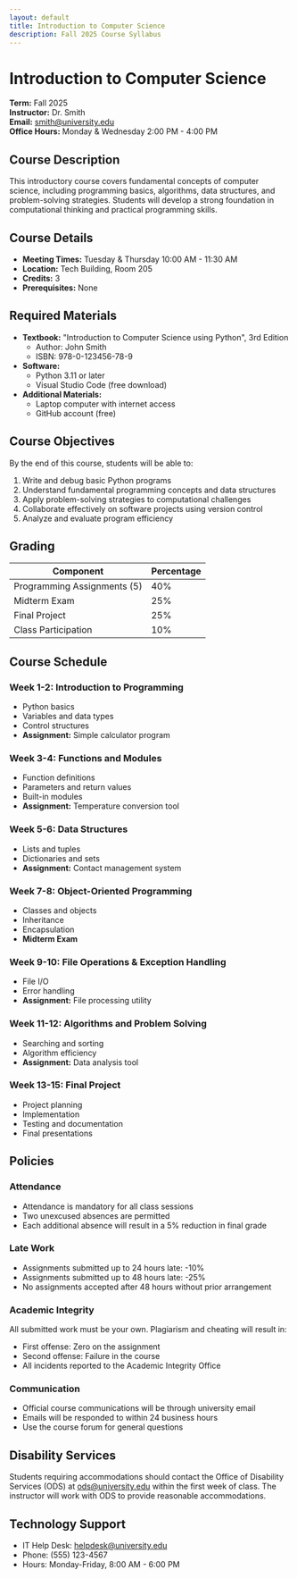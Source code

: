 ```yaml
---
layout: default
title: Introduction to Computer Science
description: Fall 2025 Course Syllabus
---
```


# Introduction to Computer Science
**Term:** Fall 2025  
**Instructor:** Dr. Smith  
**Email:** smith@university.edu  
**Office Hours:** Monday & Wednesday 2:00 PM - 4:00 PM  

## Course Description
This introductory course covers fundamental concepts of computer science, including programming basics, algorithms, data structures, and problem-solving strategies. Students will develop a strong foundation in computational thinking and practical programming skills.

## Course Details
- **Meeting Times:** Tuesday & Thursday 10:00 AM - 11:30 AM
- **Location:** Tech Building, Room 205
- **Credits:** 3
- **Prerequisites:** None

## Required Materials
- **Textbook:** "Introduction to Computer Science using Python", 3rd Edition
  - Author: John Smith
  - ISBN: 978-0-123456-78-9
- **Software:** 
  - Python 3.11 or later
  - Visual Studio Code (free download)
- **Additional Materials:**
  - Laptop computer with internet access
  - GitHub account (free)

## Course Objectives
By the end of this course, students will be able to:
1. Write and debug basic Python programs
2. Understand fundamental programming concepts and data structures
3. Apply problem-solving strategies to computational challenges
4. Collaborate effectively on software projects using version control
5. Analyze and evaluate program efficiency

## Grading
| Component | Percentage |
|-----------|------------|
| Programming Assignments (5) | 40% |
| Midterm Exam | 25% |
| Final Project | 25% |
| Class Participation | 10% |

## Course Schedule

### Week 1-2: Introduction to Programming
- Python basics
- Variables and data types
- Control structures
- **Assignment:** Simple calculator program

### Week 3-4: Functions and Modules
- Function definitions
- Parameters and return values
- Built-in modules
- **Assignment:** Temperature conversion tool

### Week 5-6: Data Structures
- Lists and tuples
- Dictionaries and sets
- **Assignment:** Contact management system

### Week 7-8: Object-Oriented Programming
- Classes and objects
- Inheritance
- Encapsulation
- **Midterm Exam**

### Week 9-10: File Operations & Exception Handling
- File I/O
- Error handling
- **Assignment:** File processing utility

### Week 11-12: Algorithms and Problem Solving
- Searching and sorting
- Algorithm efficiency
- **Assignment:** Data analysis tool

### Week 13-15: Final Project
- Project planning
- Implementation
- Testing and documentation
- Final presentations

## Policies

### Attendance
- Attendance is mandatory for all class sessions
- Two unexcused absences are permitted
- Each additional absence will result in a 5% reduction in final grade

### Late Work
- Assignments submitted up to 24 hours late: -10%
- Assignments submitted up to 48 hours late: -25%
- No assignments accepted after 48 hours without prior arrangement

### Academic Integrity
All submitted work must be your own. Plagiarism and cheating will result in:
- First offense: Zero on the assignment
- Second offense: Failure in the course
- All incidents reported to the Academic Integrity Office

### Communication
- Official course communications will be through university email
- Emails will be responded to within 24 business hours
- Use the course forum for general questions

## Disability Services
Students requiring accommodations should contact the Office of Disability Services (ODS) at ods@university.edu within the first week of class. The instructor will work with ODS to provide reasonable accommodations.

## Technology Support
- IT Help Desk: helpdesk@university.edu
- Phone: (555) 123-4567
- Hours: Monday-Friday, 8:00 AM - 6:00 PM
